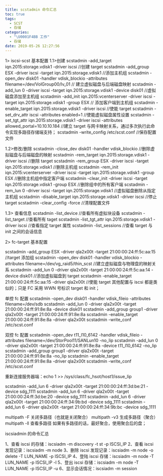 ```yaml
---
title: scstadmin 命令汇总
toc: true
tags:
  - SCST
  - 存储
categories:
  - "\U0001F4BB 工作"
  - 存储
date: 2019-05-26 12:27:56
---
```


1> iscsi-scst 基本配置
1.1>创建
scstadmin -add_target iqn.2015:storage.vdisk1 -driver iscsi //创建 target
scstadmin -add_group ESX -driver iscsi -target iqn.2015:storage.vdisk1 //添加主机组
scstadmin -open_dev disk01 -handler vdisk_blockio -attributes filename=/dev/VolGroup00/lv_01 // 建立虚拟磁盘与后端磁盘映射
scstadmin -add_lun 0 -driver iscsi -target iqn.2015:storage.vdisk1 -device disk01            //虚拟磁盘添加至主机组
scstadmin -add_init iqn.2015:vcenterserver  -driver iscsi -target  iqn.2015:storage.vdisk1 -group ESX // 添加客户端到主机组
scstadmin -enable_target iqn.2015:storage.vdisk1 -driver iscsi  //使能 target
scstadmin -set_drv_attr iscsi -attributes enabled=1 //使能虚拟磁盘属性设置
scstadmin -set_tgt_attr iqn.2015:storage.vdisk1 -driver iscsi -attributes allowed_portal=10.10.10.184 //建立 target 与网卡映射关系，通过多次执行此命令实现多路径存储端支持；
scstadmin -write_config /etc/scst.conf  //保存配置文件


1.2>修改/删除
scstadmin -close_dev disk01 -handler vdisk_blockio  //删除虚拟磁盘与后端磁盘的映射
scstadmin -rem_target iqn.2015:storage.vdisk1 -driver iscsi  //删除 target
scstadmin -rem_group ESX -driver iscsi -target iqn.2015:storage.vdisk1  //删除主机组
scstadmin -rem_init iqn.2015:vcenterserver -driver iscsi -target iqn.2015:storage.vdisk1 -group ESX  //删除主机组中指定客户端
scstadmin -clear_init -driver iscsi -target iqn.2015:storage.vdisk1 -group ESX  //删除组中的所有客户端
scstadmin -rem_lun 0 -driver iscsi -target iqn.2015:storage.vdisk1           //虚拟磁盘删除从指定主机组
scstadmin -disable_target iqn.2015:storage.vdisk1 -driver iscsi  //停止 target
scstadmin -clear_config -force //清理配置文件

1.3> 查看信息
scstadmin -list_device  //查看所有虚拟块设备
scstadmin -list_target  //查看所有 taget
scstadmin -list_tgt_attr iqn.2015:storage.vdisk1 -driver iscsi  //查看指定 target 属性
scstadmin -list_sessions  //查看 target 与 init 之间的会话信息

2> fc-target 基本配置

scstadmin -add_group ESX -driver qla2x00t -target 21:00:00:24:ff:5c:aa:15  //target 添加组
scstadmin -open_dev disk01 -handler vdisk_blockio -attributes filename=/dev/vg_raid5/thin_scst  //建立虚拟磁盘与物理盘的映射关系
scstadmin -add_lun 0 -driver qla2x00t -target 21:00:00:24:ff:5c:aa:14 -device disk01  //添加虚拟磁盘到 target
scstadmin -enable_target 21:00:00:24:ff:5c:aa:15 -driver qla2x00t  //使能 target
其他配置与 iscsi 都是类似的；只是 FC 采用 WWN 号标识 target 和 init；

单控 fc 配置
scstadmin -open_dev disk01 -handler vdisk_fileio -attributes filename=/dev/sdb
scstadmin -add_lun 0 -driver qla2x00t -target 21:00:00:24:ff:91:8e:8a -device disk01
scstadmin -add_group group1 -driver qla2x00t -target 21:00:00:24:ff:91:8e:8a
scstadmin -enable_target 21:00:00:24:ff:91:8e:8a -driver qla2x00t
scstadmin -write_conf /etc/scst.conf

双控 fc 配置
scstadmin -open_dev t11_l10_6142 -handler vdisk_fileio -attributes filename=/dev/StorPool11/SANLun10 -no_lip
scstadmin -add_lun 0 -driver qla2x00t -target 21:00:00:24:ff:91:8e:8a -device t11_l10_6142 -no_lip 
scstadmin -add_group group1 -driver qla2x00t -target 21:00:00:24:ff:91:8e:8a -no_lip 
scstadmin -enable_target 21:00:00:24:ff:91:8e:8a -driver qla2x00t
scstadmin -write_conf /etc/scst.conf

重新连接服务器端：echo 1 >> /sys/class/fc_hsot/host1/issue_lip

scstadmin -add_lun 6 -driver qla2x00t -target 21:00:00:24:ff:3d:be:21 -device sdg_1111
scstadmin -add_lun 6 -driver qla2x00t -target 21:00:00:24:ff:3d:be:20 -device sdg_1111
scstadmin -add_lun 6 -driver qla2x00t -target 21:00:00:24:ff:34:9b:bd -device sdg_1111
scstadmin -add_lun 6 -driver qla2x00t -target 21:00:00:24:ff:34:9b:bc -device sdg_1111

multipath -F 关闭多路径（也就是关闭聚合）
multipath -v3 生成多路径（聚合）
multipath -ll 查看多路径
如果有多路径的话，最好聚合，使用聚合后的盘；


iscsiadmin 的命令汇总

1、查看 iscsi 的存储：iscsiadm -m discovery -t st -p ISCSI_IP
2、查看 iscsi 发现记录：iscsiadm -m node
3、删除 iscsi 发现记录：iscsiadm -m node -o delete -T LUN_NAME -p ISCSI_IP
4、登陆 iscsi 存储：iscsiadm -m node -T LUN_NAME -p ISCSI_IP -l
5、登出 iscsi 存储：iscsiadm -m node -T LUN_NAME -p ISCSI_IP -u
6、显示会话情况：iscsiadm -m session